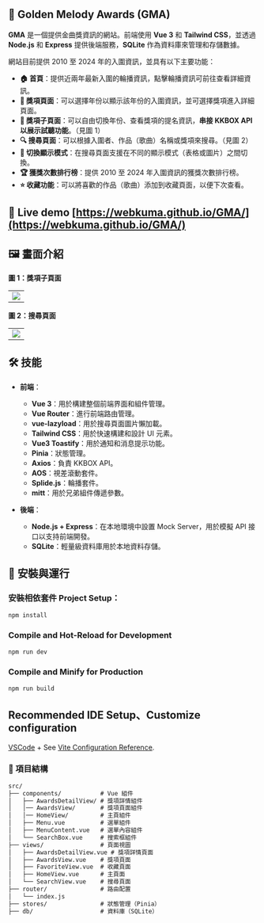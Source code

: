## 🎵 Golden Melody Awards (GMA)

**GMA** 是一個提供金曲獎資訊的網站。前端使用 **Vue 3** 和 **Tailwind CSS**，並透過 **Node.js** 和 **Express** 提供後端服務，**SQLite** 作為資料庫來管理和存儲數據。


網站目前提供 2010 至 2024 年的入圍資訊，並具有以下主要功能：

- **🏠 首頁**：提供近兩年最新入圍的輪播資訊，點擊輪播資訊可前往查看詳細資訊。
- **📅 獎項頁面**：可以選擇年份以顯示該年份的入圍資訊，並可選擇獎項進入詳細頁面。
- **📅 獎項子頁面**：可以自由切換年份、查看獎項的提名資訊，**串接 KKBOX API 以展示試聽功能**。（見圖 1）
- **🔍 搜尋頁面**：可以根據入圍者、作品（歌曲）名稱或獎項來搜尋。（見圖 2）
- **📑 切換顯示模式**：在搜尋頁面支援在不同的顯示模式（表格或圖片）之間切換。
- **🏆 獲獎次數排行榜**：提供 2010 至 2024 年入圍資訊的獲獎次數排行榜。
- **⭐ 收藏功能**：可以將喜歡的作品（歌曲）添加到收藏頁面，以便下次查看。

## 👀 Live demo [https://webkuma.github.io/GMA/](https://webkuma.github.io/GMA/)

## 🖼️ 畫面介紹
**圖 1：獎項子頁面**
<table><tr><td>
    <img src="https://github.com/user-attachments/assets/b7ae6f42-bcdd-40f9-a2b8-736f6c794d9c" />
</td></tr></table>

**圖 2：搜尋頁面**
<table><tr><td>
    <img src="https://github.com/user-attachments/assets/90a770f0-b934-42d1-b040-ba95ff265743" />
</td></tr></table>

## 🛠 技能

- **前端**：
  - **Vue 3**：用於構建整個前端界面和組件管理。
  - **Vue Router**：進行前端路由管理。
  - **vue-lazyload**：用於搜尋頁面圖片懶加載。
  - **Tailwind CSS**：用於快速構建和設計 UI 元素。
  - **Vue3 Toastify**：用於通知和消息提示功能。
  - **Pinia**：狀態管理。
  - **Axios**：負責 KKBOX API。
  - **AOS**：視差滾動套件。
  - **Splide.js**：輪播套件。
  - **mitt**：用於兄弟組件傳遞參數。

- **後端**：
  - **Node.js + Express**：在本地環境中設置 Mock Server，用於模擬 API 接口以支持前端開發。
  - **SQLite**：輕量級資料庫用於本地資料存儲。

## 🚀 安裝與運行

### 安裝相依套件 Project Setup：
```bash
npm install
```
### Compile and Hot-Reload for Development

```bash
npm run dev
```

### Compile and Minify for Production

```bash
npm run build
```
## Recommended IDE Setup、Customize configuration

[VSCode](https://code.visualstudio.com/) + See [Vite Configuration Reference](https://vitejs.dev/config/).

### 📂 項目結構
```Markdown 
src/
├── components/           # Vue 組件
│   ├── AwardsDetailView/ # 獎項詳情組件
│   │── AwardsView/       # 獎項頁面組件
│   │── HomeView/         # 主頁組件
│   ├── Menu.vue          # 選單組件
│   ├── MenuContent.vue   # 選單內容組件
│   └── SearchBox.vue     # 搜索框組件
├── views/                # 頁面視圖
│   ├── AwardsDetailView.vue # 獎項詳情頁面
│   ├── AwardsView.vue    # 獎項頁面
│   ├── FavoriteView.vue  # 收藏頁面
│   ├── HomeView.vue      # 主頁面
│   └── SearchView.vue    # 搜尋頁面
├── router/               # 路由配置
│   └── index.js
├── stores/               # 狀態管理（Pinia）
├── db/                   # 資料庫（SQLite）
```
